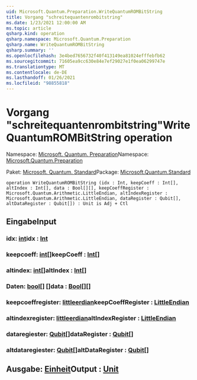 ```yaml
---
uid: Microsoft.Quantum.Preparation.WriteQuantumROMBitString
title: Vorgang "schreitequantenrombitstring"
ms.date: 1/23/2021 12:00:00 AM
ms.topic: article
qsharp.kind: operation
qsharp.namespace: Microsoft.Quantum.Preparation
qsharp.name: WriteQuantumROMBitString
qsharp.summary: ''
ms.openlocfilehash: 3e4bed7656732f40f413149ea81024efffebfb62
ms.sourcegitcommit: 71605ea9cc630e84e7ef29027e1f0ea06299747e
ms.translationtype: MT
ms.contentlocale: de-DE
ms.lasthandoff: 01/26/2021
ms.locfileid: "98855818"
---
```

# <a name="writequantumrombitstring-operation"></a><span data-ttu-id="4a079-102">Vorgang "schreitequantenrombitstring"</span><span class="sxs-lookup"><span data-stu-id="4a079-102">WriteQuantumROMBitString operation</span></span>

<span data-ttu-id="4a079-103">Namespace: [Microsoft. Quantum. Preparation](xref:Microsoft.Quantum.Preparation)</span><span class="sxs-lookup"><span data-stu-id="4a079-103">Namespace: [Microsoft.Quantum.Preparation](xref:Microsoft.Quantum.Preparation)</span></span>

<span data-ttu-id="4a079-104">Paket: [Microsoft. Quantum. Standard](https://nuget.org/packages/Microsoft.Quantum.Standard)</span><span class="sxs-lookup"><span data-stu-id="4a079-104">Package: [Microsoft.Quantum.Standard](https://nuget.org/packages/Microsoft.Quantum.Standard)</span></span>




```qsharp
operation WriteQuantumROMBitString (idx : Int, keepCoeff : Int[], altIndex : Int[], data : Bool[][], keepCoeffRegister : Microsoft.Quantum.Arithmetic.LittleEndian, altIndexRegister : Microsoft.Quantum.Arithmetic.LittleEndian, dataRegister : Qubit[], altDataRegister : Qubit[]) : Unit is Adj + Ctl
```


## <a name="input"></a><span data-ttu-id="4a079-105">Eingabe</span><span class="sxs-lookup"><span data-stu-id="4a079-105">Input</span></span>

### <a name="idx--int"></a><span data-ttu-id="4a079-106">idx: [int](xref:microsoft.quantum.lang-ref.int)</span><span class="sxs-lookup"><span data-stu-id="4a079-106">idx : [Int](xref:microsoft.quantum.lang-ref.int)</span></span>




### <a name="keepcoeff--int"></a><span data-ttu-id="4a079-107">keepcoeff: [int](xref:microsoft.quantum.lang-ref.int)[]</span><span class="sxs-lookup"><span data-stu-id="4a079-107">keepCoeff : [Int](xref:microsoft.quantum.lang-ref.int)[]</span></span>




### <a name="altindex--int"></a><span data-ttu-id="4a079-108">altindex: [int](xref:microsoft.quantum.lang-ref.int)[]</span><span class="sxs-lookup"><span data-stu-id="4a079-108">altIndex : [Int](xref:microsoft.quantum.lang-ref.int)[]</span></span>




### <a name="data--bool"></a><span data-ttu-id="4a079-109">Daten: [bool](xref:microsoft.quantum.lang-ref.bool)[] []</span><span class="sxs-lookup"><span data-stu-id="4a079-109">data : [Bool](xref:microsoft.quantum.lang-ref.bool)[][]</span></span>




### <a name="keepcoeffregister--littleendian"></a><span data-ttu-id="4a079-110">keepcoeffregister: [littleerdian](xref:Microsoft.Quantum.Arithmetic.LittleEndian)</span><span class="sxs-lookup"><span data-stu-id="4a079-110">keepCoeffRegister : [LittleEndian](xref:Microsoft.Quantum.Arithmetic.LittleEndian)</span></span>




### <a name="altindexregister--littleendian"></a><span data-ttu-id="4a079-111">altindexregister: [littleerdian](xref:Microsoft.Quantum.Arithmetic.LittleEndian)</span><span class="sxs-lookup"><span data-stu-id="4a079-111">altIndexRegister : [LittleEndian](xref:Microsoft.Quantum.Arithmetic.LittleEndian)</span></span>




### <a name="dataregister--qubit"></a><span data-ttu-id="4a079-112">dataregiester: [Qubit](xref:microsoft.quantum.lang-ref.qubit)[]</span><span class="sxs-lookup"><span data-stu-id="4a079-112">dataRegister : [Qubit](xref:microsoft.quantum.lang-ref.qubit)[]</span></span>




### <a name="altdataregister--qubit"></a><span data-ttu-id="4a079-113">altdataregiester: [Qubit](xref:microsoft.quantum.lang-ref.qubit)[]</span><span class="sxs-lookup"><span data-stu-id="4a079-113">altDataRegister : [Qubit](xref:microsoft.quantum.lang-ref.qubit)[]</span></span>





## <a name="output--unit"></a><span data-ttu-id="4a079-114">Ausgabe: [Einheit](xref:microsoft.quantum.lang-ref.unit)</span><span class="sxs-lookup"><span data-stu-id="4a079-114">Output : [Unit](xref:microsoft.quantum.lang-ref.unit)</span></span>

